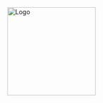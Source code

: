 
 <img src="https://github.com/user-attachments/assets/741cb565-774a-4298-b1fb-22ebf35822f1" alt="Logo" width="200"/>
